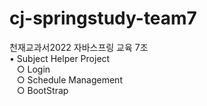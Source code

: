 # cj-springstudy-team7
천재교과서2022 자바스프링 교육 7조<br />
• Subject Helper Project<br />
&nbsp;&nbsp;&nbsp;○ Login<br />
&nbsp;&nbsp;&nbsp;○ Schedule Management<br />
&nbsp;&nbsp;&nbsp;○ BootStrap<br />